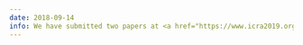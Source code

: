 ```yaml
---
date: 2018-09-14
info: We have submitted two papers at <a href="https://www.icra2019.org/">ICRA'19</a>!<br><i>Check out our preprints about</i> <i class="fas fa-file-pdf"></i> <a href="https://arxiv.org/abs/1810.01619">lidar bias estimation</a> and <i class="fas fa-file-pdf"></i> <a href="https://arxiv.org/abs/1810.01666">point clouds sampling</a>
---
```

